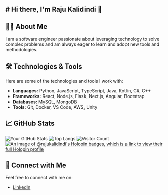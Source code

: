 ## # Hi there, I'm Raju Kalidindi 👋

## 👨‍💻 About Me

I am a software engineer passionate about leveraging technology to solve complex problems and am always eager to learn and adopt new tools and methodologies.

## 🛠️ Technologies & Tools

Here are some of the technologies and tools I work with:

- **Languages:** Python, JavaScript, TypeScript, Java, Kotlin, C#, C++
- **Frameworks:** React, Node.js, Flask, Next.js, Angular, Bootstrap
- **Databases:** MySQL, MongoDB
- **Tools:** Git, Docker, VS Code, AWS, Unity

## 📈 GitHub Stats

![Your GitHub Stats](https://github-readme-stats.vercel.app/api?username=RajuKalidindi&show_icons=true&theme=tokyonight)
![Top Langs](https://github-readme-stats.vercel.app/api/top-langs/?username=RajuKalidindi)
![Visitor Count](https://profile-counter.glitch.me/{RajuKalidindi}/count.svg)
[![An image of @rajukalidindi's Holopin badges, which is a link to view their full Holopin profile](https://holopin.me/rajukalidindi)](https://holopin.io/@rajukalidindi)

## 🤝 Connect with Me

Feel free to connect with me on:

- [LinkedIn](https://www.linkedin.com/in/ramana-krishnam-raju-kalidindi/)

<!--
**RajuKalidindi/RajuKalidindi** is a ✨ _special_ ✨ repository because its `README.md` (this file) appears on your GitHub profile.

Here are some ideas to get you started:

- 🔭 I’m currently working on ...
- 🌱 I’m currently learning ...
- 👯 I’m looking to collaborate on ...
- 🤔 I’m looking for help with ...
- 💬 Ask me about ...
- 📫 How to reach me: ...
- 😄 Pronouns: ...
- ⚡ Fun fact: ...
-->
